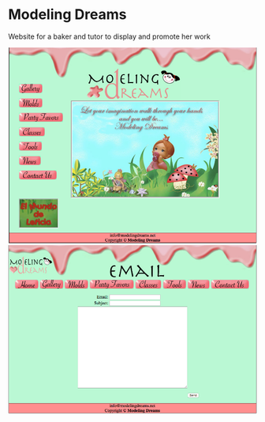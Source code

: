 # Modeling Dreams

Website for a baker and tutor to display and promote her work

<div align="center">
  <img src="readme.png" />
</div>

<div align="center">
  <img src="readme2.png" />
</div>
